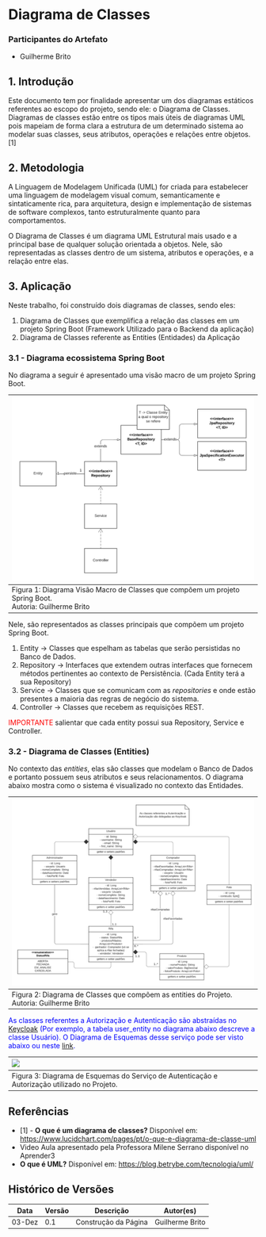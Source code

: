 # Diagrama de Classes

### Participantes do Artefato

- Guilherme Brito

## 1. Introdução

Este documento tem por finalidade apresentar um dos diagramas estáticos referentes ao escopo do projeto, sendo ele: o
Diagrama de Classes. Diagramas de classes estão entre os tipos mais úteis de diagramas UML pois mapeiam de forma clara a
estrutura de um determinado sistema ao modelar suas classes, seus atributos, operações e relações entre objetos. [1]

## 2. Metodologia

A Linguagem de Modelagem Unificada (UML) for criada para estabelecer uma linguagem de modelagem visual comum,
semanticamente e sintaticamente rica, para arquitetura, design e implementação de sistemas de software complexos, tanto
estruturalmente quanto para comportamentos.

O Diagrama de Classes é um diagrama UML Estrutural mais usado e a principal base de qualquer solução orientada a
objetos. Nele, são representadas as classes dentro de um sistema, atributos e operações, e a relação entre elas.

## 3. Aplicação

Neste trabalho, foi construído dois diagramas de classes, sendo eles:

1. Diagrama de Classes que exemplifica a relação das classes em um projeto Spring Boot (Framework Utilizado para o
   Backend da aplicação)
2. Diagrama de Classes referente as Entities (Entidades) da Aplicação

### 3.1 - Diagrama ecossistema Spring Boot

No diagrama a seguir é apresentado uma visão macro de um projeto Spring Boot.

| ![](../assets/classe_macro.png)                                                                              |
|:-------------------------------------------------------------------------------------------------------------|
| Figura 1: Diagrama Visão Macro de Classes que compõem um projeto Spring Boot. <br/> Autoria: Guilherme Brito |

Nele, são representados as classes principais que compõem um projeto Spring Boot.

1. Entity -> Classes que espelham as tabelas que serão persistidas no Banco de Dados.
2. Repository -> Interfaces que extendem outras interfaces que fornecem métodos pertinentes ao contexto de
   Persistência. (Cada Entity terá a sua Repository)
3. Service -> Classes que se comunicam com as _repositories_ e onde estão presentes a maioria das regras de negócio do
   sistema.
4. Controller -> Classes que recebem as requisições REST.

<span style="color: red">IMPORTANTE</span> salientar que cada entity possui sua Repository, Service e Controller.

### 3.2 - Diagrama de Classes (Entities)

No contexto das _entities_, elas são classes que modelam o Banco de Dados e portanto possuem seus atributos e seus
relacionamentos. O diagrama abaixo mostra como o sistema é visualizado no contexto das Entidades.

| ![](../assets/uml_classes_ent.png)                                                             |
|:-----------------------------------------------------------------------------------------------|
| Figura 2: Diagrama de Classes que compõem as entities do Projeto.<br/>Autoria: Guilherme Brito |

<span style="color: blue">As classes referentes a Autorização e Autenticação são abstraídas
no [Keycloak](https://www.keycloak.org/) (Por exemplo, a tabela user_entity no diagrama abaixo descreve a classe
Usuário). O Diagrama de
Esquemas desse serviço pode ser visto abaixo ou neste [link](encurtador.com.br/bgmR3).</span>

| ![](https://gist.githubusercontent.com/thomasdarimont/b1c19da5e8df747b8596e6ddcda7e36f/raw/29309467f4ea07519cf614fd74943272e7d939f4/keycloak_db_overview_4.0.0.CR1-SNAPSHOT.svg) |
|:---------------------------------------------------------------------------------------------------------------------------------------------------------------------------------|
| Figura 3: Diagrama de Esquemas do Serviço de Autenticação e Autorização utilizado no Projeto.                                                                                    |

## Referências

- [1] - **O que é um diagrama de classes?** Disponível
  em: https://www.lucidchart.com/pages/pt/o-que-e-diagrama-de-classe-uml
- Video Aula apresentado pela Professora Milene Serrano disponível no Aprender3
- **O que é UML?** Disponível em: https://blog.betrybe.com/tecnologia/uml/

## Histórico de Versões

| Data   | Versão | Descrição            | Autor(es)       |
|--------|--------|----------------------|-----------------|
| 03-Dez | 0.1    | Construção da Página | Guilherme Brito |
